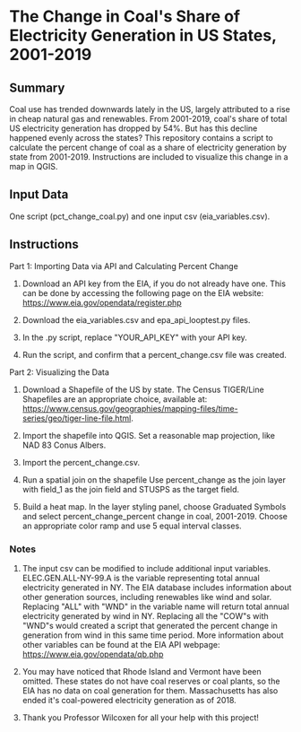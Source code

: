 # The Change in Coal's Share of Electricity Generation in US States, 2001-2019

## Summary
Coal use has trended downwards lately in the US, largely attributed to a rise
in cheap natural gas and renewables. From 2001-2019, coal's share of total US
electricity generation has dropped by 54%. But has this decline happened evenly
 across the states? This repository contains a script to calculate the percent
 change of coal as a share of electricity generation by state from 2001-2019.
 Instructions are included to visualize this change in a map in QGIS.

## Input Data
One script (pct_change_coal.py) and one input csv (eia_variables.csv).

## Instructions
Part 1: Importing Data via API and Calculating Percent Change

1. Download an API key from the EIA, if you do not already have one. This can
be done by accessing the following page on the EIA website:
https://www.eia.gov/opendata/register.php

2. Download the eia_variables.csv and epa_api_looptest.py files.

3. In the .py script, replace "YOUR_API_KEY" with your API key.

4. Run the script, and confirm that a percent_change.csv file was created.

Part 2: Visualizing the Data

1. Download a Shapefile of the US by state. The Census TIGER/Line Shapefiles are
an appropriate choice, available at:
https://www.census.gov/geographies/mapping-files/time-series/geo/tiger-line-file.html.

2. Import the shapefile into QGIS. Set a reasonable map projection, like
NAD 83 Conus Albers.

3. Import the percent_change.csv.

4. Run a spatial join on the shapefile Use percent_change as the join layer with
field_1 as the join field and   STUSPS as the target field.

5. Build a heat map. In the layer styling panel, choose Graduated Symbols and
select percent_change_percent change in coal, 2001-2019. Choose an appropriate
color ramp and use 5 equal interval classes.  

### Notes
1. The input csv can be modified to include additional input variables.  
ELEC.GEN.ALL-NY-99.A is the variable representing total annual electricity
generated in NY. The EIA database includes information about other generation
sources, including renewables like wind and solar. Replacing "ALL" with "WND"
 in the variable name will return total annual electricity generated by wind
 in NY. Replacing all the "COW"s with "WND"s would created a script that
 generated the percent change in generation from wind in this same time period.
  More information about other variables can be found at the EIA API webpage:
  https://www.eia.gov/opendata/qb.php

2. You may have noticed that Rhode Island and Vermont have been omitted.
These states do not have coal reserves or coal plants, so the EIA has no data
on coal generation for them. Massachusetts has also ended it's coal-powered
 electricity generation as of 2018.

3. Thank you Professor Wilcoxen for all your help with this project! 
